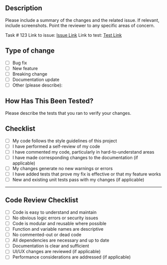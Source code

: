 ## Description

Please include a summary of the changes and the related issue.
If relevant, include screenshots. 
Point the reviewer to any specific areas of concern.

Task # 123
Link to issue: [Issue Link](https://app.asana.com)
Link to test: [Test Link](https://www.lonerockpoint.com)

## Type of change

- [ ] Bug fix
- [ ] New feature
- [ ] Breaking change
- [ ] Documentation update
- [ ] Other (please describe):

## How Has This Been Tested?

Please describe the tests that you ran to verify your changes.

## Checklist

- [ ] My code follows the style guidelines of this project
- [ ] I have performed a self-review of my code
- [ ] I have commented my code, particularly in hard-to-understand areas
- [ ] I have made corresponding changes to the documentation (if applicable)
- [ ] My changes generate no new warnings or errors
- [ ] I have added tests that prove my fix is effective or that my feature works
- [ ] New and existing unit tests pass with my changes (if applicable)

---

## Code Review Checklist

- [ ] Code is easy to understand and maintain
- [ ] No obvious logic errors or security issues
- [ ] Code is modular and reusable where possible
- [ ] Function and variable names are descriptive
- [ ] No commented-out or dead code
- [ ] All dependencies are necessary and up to date
- [ ] Documentation is clear and sufficient
- [ ] UI/UX changes are reviewed (if applicable)
- [ ] Performance considerations are addressed (if applicable)
